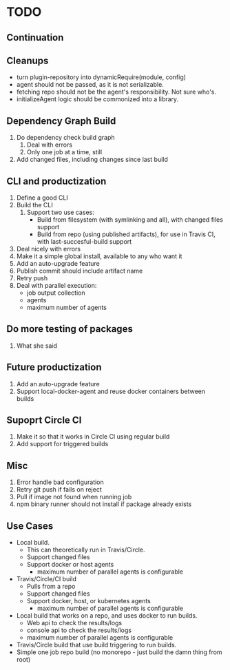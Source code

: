 # TODO

## Continuation

## Cleanups

* turn plugin-repository into dynamicRequire(module, config)
* agent should not be passed, as it is not serializable.
* fetching repo should not be the agent's responsibility. Not sure who's.
* initializeAgent logic should be commonized into a library.

## Dependency Graph Build

1. Do dependency check build graph
   1. Deal with errors
   1. Only one job at a time, still
1. Add changed files, including changes since last build

## CLI and productization

1. Define a good CLI
1. Build the CLI
   1. Support two use cases:
      * Build from filesystem (with symlinking and all), with changed files support
      * Build from repo (using published artifacts), for use in Travis CI, with last-succesful-build support
1. Deal nicely with errors
1. Make it a simple global install, available to any who want it
1. Add an auto-upgrade feature
1. Publish commit should include artifact name
1. Retry push
1. Deal with parallel execution:
   * job output collection
   * agents
   * maximum number of agents

## Do more testing of packages

1. What she said

## Future productization

1. Add an auto-upgrade feature
1. Support local-docker-agent and reuse docker containers between builds

## Supoprt Circle CI

1. Make it so that it works in Circle CI using regular build
1. Add support for triggered builds

## Misc

1. Error handle bad configuration
1. Retry git push if fails on reject
1. Pull if image not found when running job
1. npm binary runner should not install if package already exists

## Use Cases

* Local build.
  * This can theoretically run in Travis/Circle.
  * Support changed files
  * Support docker or host agents
    * maximum number of parallel agents is configurable
* Travis/Circle/CI build
  * Pulls from a repo
  * Support changed files
  * Support docker, host, or kubernetes agents
    * maximum number of parallel agents is configurable
* Local build that works on a repo, and uses docker to run builds.
  * Web api to check the results/logs
  * console api to check the results/logs
  * maximum number of parallel agents is configurable
* Travis/Circle build that use build triggering to run builds.
* Simple one job repo build (no monorepo - just build the damn thing from root)